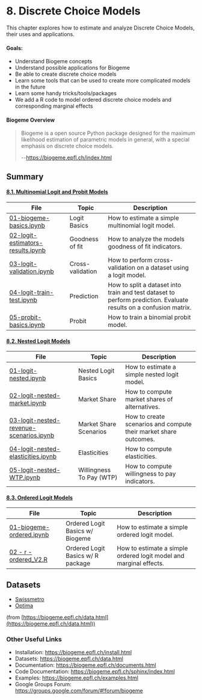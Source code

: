 # 8. Discrete Choice Models

This chapter explores how to estimate and analyze Discrete Choice Models, their uses and applications.

#### Goals:
* Understand Biogeme concepts 
* Understand possible applications for Biogeme
* Be able to create discrete choice models
* Learn some tools that can be used to create more complicated models in the future
* Learn some handy tricks/tools/packages
* We add a R code to model ordered discrete choice models and corresponding marginal effects 

#### Biogeme Overview
> Biogeme is a open source Python package designed for the maximum likelihood estimation of parametric models in general, with a special emphasis on discrete choice models.
>
> --https://biogeme.epfl.ch/index.html


## Summary

#### [8.1. Multinomial Logit and Probit Models](Code/8.1-MultinomialLogitAndProbitModels)

|File   | Topic  | Description  |
|---|---|---|
|[01-biogeme-basics.ipynb](Code/8.1-MultinomialLogitAndProbitModels/01-biogeme-basics.ipynb)   |Logit Basics   | How to estimate a simple multinomial logit model.  |
|[02-logit-estimators-results.ipynb](Code/8.1-MultinomialLogitAndProbitModels/02-logit-estimators-results.ipynb)   |Goodness of fit   |How to analyze the models goodness of fit indicators.   |
|[03-logit-validation.ipynb](Code/8.1-MultinomialLogitAndProbitModels/03-logit-validation.ipynb)   |Cross-validation   | How to perform cross-validation on a dataset using a logit model. |
|[04-logit-train-test.ipynb](Code/8.1-MultinomialLogitAndProbitModels/04-logit-train-test.ipynb)   |Prediction   |How to split a dataset into train and test dataset to perform prediction. Evaluate results on a confusion matrix. |
|[05-probit-basics.ipynb](Code/8.1-MultinomialLogitAndProbitModels/05-probit-basics.ipynb)| Probit  | How to train a binomial probit model.  |



#### [8.2. Nested Logit Models](Code/8.2-NestedLogitModels)

|File   | Topic  | Description  |
|---|---|---|
|[01-logit-nested.ipynb](Code/8.2-NestedLogitModels/01-logit-nested.ipynb)   |Nested Logit Basics   | How to estimate a simple nested logit model.  |
|[02-logit-nested-market.ipynb](Code/8.2-NestedLogitModels/02-logit-nested-market.ipynb)   |Market Share   |How to compute market shares of alternatives.   |
|[03-logit-nested-revenue-scenarios.ipynb](Code/8.2-NestedLogitModels/03-logit-nested-revenue-scenarios.ipynb)   |Market Share Scenarios   |How to create scenarios and compute their market share outcomes. |
|[04-logit-nested-elasticities.ipynb](Code/8.2-NestedLogitModels/04-logit-nested-elasticities.ipynb)   |Elasticities   |How to compute elasticities. |
|[05-logit-nested-WTP.ipynb](Code/8.2-NestedLogitModels/05-logit-nested-WTP.ipynb)| Willingness To Pay (WTP)  | How to compute willingness to pay indicators.  |


#### [8.3. Ordered Logit Models](Code/8.3-OrderedLogitModels)

|File   | Topic  | Description  |
|---|---|---|
|[01-biogeme-ordered.ipynb](Code/8.3-OrderedLogitModels/01-biogeme-ordered.ipynb)   |Ordered Logit Basics w/ Biogeme  | How to estimate a simple ordered logit model.  |
|[02 - r - ordered_V2.R](Code/8.3-OrderedLogitModels/02%20-%20r%20-%20ordered_V2.R)  |Ordered Logit Basics  w/ R package | How to estimate a simple ordered logit model and marginal effects.  |

## Datasets

- [Swissmetro](Data/DCM/swissmetro.dat)
- [Optima](Data/DCM/optima.dat)

(from [https://biogeme.epfl.ch/data.html](https://biogeme.epfl.ch/data.html))


### Other Useful Links

* Installation: https://biogeme.epfl.ch/install.html
* Datasets: https://biogeme.epfl.ch/data.html
* Documentation: https://biogeme.epfl.ch/documents.html
* Code Documentation: https://biogeme.epfl.ch/sphinx/index.html
* Examples: https://biogeme.epfl.ch/examples.html
* Google Groups Forum: https://groups.google.com/forum/#!forum/biogeme
